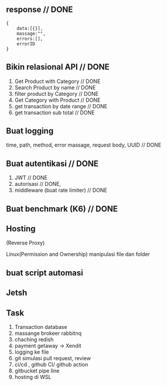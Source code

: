 ## response // DONE

```
{
    data:[{}],
    massage:"",
    errors:[],
    errorID
}
```

## Bikin relasional API // DONE

1. Get Product with Category // DONE
2. Search Product by name // DONE
3. filter product by Category // DONE
4. Get Category with Product // DONE
5. get transaction by date range // DONE
6. get transaction sub total // DONE

## Buat logging

time, path, method, error massage, request body, UUID // DONE

## Buat autentikasi // DONE

1. JWT // DONE
2. autorisasi // DONE,
3. middleware (buat rate limiter) // DONE

## Buat benchmark (K6) // DONE

## Hosting

(Reverse Proxy)

Linux(Permission and Ownership)
manipulasi file dan folder

## buat script automasi

## Jetsh

## Task

1. Transaction database
2. massange brokeer rabbitnq
3. chaching redish
4. payment getaway -> Xendit
5. logging ke file
6. git simulasi pull request, review
7. ci/cd , github CI/ github action
8. gitbucket pipe line
9. hosting di WSL
